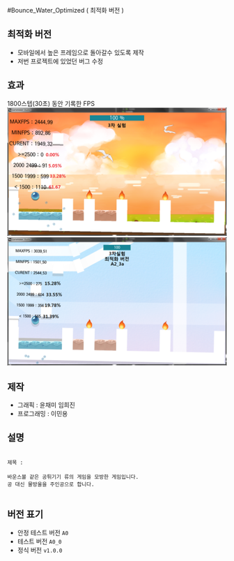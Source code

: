 #Bounce_Water_Optimized ( 최적화 버전 )

## 최적화 버전
- 모바일에서 높은 프레임으로 돌아갈수 있도록 제작
- 저번 프로젝트에 있었던 버그 수정

## 효과
1800스텝(30초) 동안 기록한 FPS
![Alt text](/image/unoptimized2.png)
![Alt text](/image/optimized2.png)

## 제작
- 그래픽     : 윤채미 임희진
- 프로그래밍 : 이민용

## 설명
<pre><code>
제목 : 

바운스볼 같은 공튀기기 류의 게임을 모방한 게임입니다.
공 대신 물방울을 주인공으로 합니다.

</code></pre>

## 버전 표기
- 안정 테스트 버전 <code>A0</code>
- 테스트 버전 <code>A0_0</code>
- 정식 버전 <code>v1.0.0</code>
